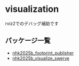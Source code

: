 # visualization
rviz2でのデバッグ補助です

## パッケージ一覧
- [nhk2025b_footprint_publisher](nhk2025b_footprint_publisher)
- [nhk2025b_visualize_swerve](nhk2025b_visualize_swerve)